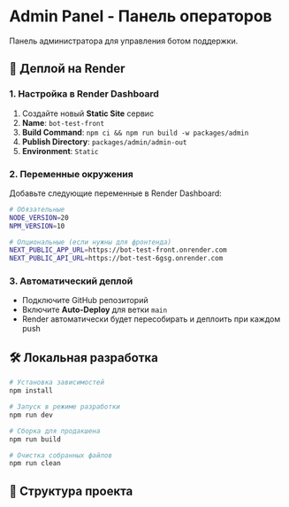 # Admin Panel - Панель операторов

Панель администратора для управления ботом поддержки.

## 🚀 Деплой на Render

### 1. Настройка в Render Dashboard

1. Создайте новый **Static Site** сервис
2. **Name**: `bot-test-front`
3. **Build Command**: `npm ci && npm run build -w packages/admin`
4. **Publish Directory**: `packages/admin/admin-out`
5. **Environment**: `Static`

### 2. Переменные окружения

Добавьте следующие переменные в Render Dashboard:

```bash
# Обязательные
NODE_VERSION=20
NPM_VERSION=10

# Опциональные (если нужны для фронтенда)
NEXT_PUBLIC_APP_URL=https://bot-test-front.onrender.com
NEXT_PUBLIC_API_URL=https://bot-test-6gsg.onrender.com
```

### 3. Автоматический деплой

- Подключите GitHub репозиторий
- Включите **Auto-Deploy** для ветки `main`
- Render автоматически будет пересобирать и деплоить при каждом push

## 🛠 Локальная разработка

```bash
# Установка зависимостей
npm install

# Запуск в режиме разработки
npm run dev

# Сборка для продакшена
npm run build

# Очистка собранных файлов
npm run clean
```

## 📁 Структура проекта

```